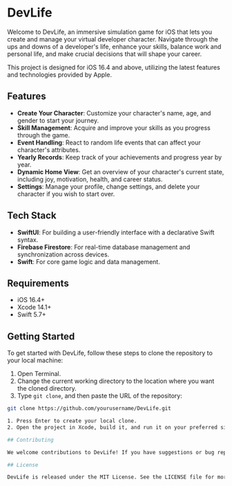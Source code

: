 # DevLife

Welcome to DevLife, an immersive simulation game for iOS that lets you create and manage your virtual developer character. Navigate through the ups and downs of a developer's life, enhance your skills, balance work and personal life, and make crucial decisions that will shape your career.

This project is designed for iOS 16.4 and above, utilizing the latest features and technologies provided by Apple.

## Features

- **Create Your Character**: Customize your character's name, age, and gender to start your journey.
- **Skill Management**: Acquire and improve your skills as you progress through the game.
- **Event Handling**: React to random life events that can affect your character's attributes.
- **Yearly Records**: Keep track of your achievements and progress year by year.
- **Dynamic Home View**: Get an overview of your character's current state, including joy, motivation, health, and career status.
- **Settings**: Manage your profile, change settings, and delete your character if you wish to start over.

## Tech Stack

- **SwiftUI**: For building a user-friendly interface with a declarative Swift syntax.
- **Firebase Firestore**: For real-time database management and synchronization across devices.
- **Swift**: For core game logic and data management.

## Requirements

- iOS 16.4+
- Xcode 14.1+
- Swift 5.7+

## Getting Started

To get started with DevLife, follow these steps to clone the repository to your local machine:

1. Open Terminal.
2. Change the current working directory to the location where you want the cloned directory.
3. Type `git clone`, and then paste the URL of the repository:

```bash
git clone https://github.com/yourusername/DevLife.git

1. Press Enter to create your local clone.
2. Open the project in Xcode, build it, and run it on your preferred simulator or real device.

## Contributing

We welcome contributions to DevLife! If you have suggestions or bug reports, please open an issue. If you wish to contribute to the codebase, please submit a pull request.

## License

DevLife is released under the MIT License. See the LICENSE file for more information.

